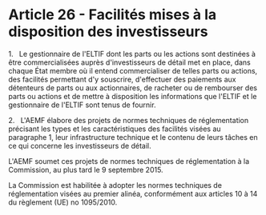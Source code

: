 # Article 26 - Facilités mises à la disposition des investisseurs


1.   Le gestionnaire de l'ELTIF dont les parts ou les actions sont destinées à être commercialisées auprès d'investisseurs de détail met en place, dans chaque État membre où il entend commercialiser de telles parts ou actions, des facilités permettant d'y souscrire, d'effectuer des paiements aux détenteurs de parts ou aux actionnaires, de racheter ou de rembourser des parts ou actions et de mettre à disposition les informations que l'ELTIF et le gestionnaire de l'ELTIF sont tenus de fournir.

2.   L'AEMF élabore des projets de normes techniques de réglementation précisant les types et les caractéristiques des facilités visées au paragraphe 1, leur infrastructure technique et le contenu de leurs tâches en ce qui concerne les investisseurs de détail.

L'AEMF soumet ces projets de normes techniques de réglementation à la Commission, au plus tard le 9 septembre 2015.

La Commission est habilitée à adopter les normes techniques de réglementation visées au premier alinéa, conformément aux articles 10 à 14 du règlement (UE) no 1095/2010.
